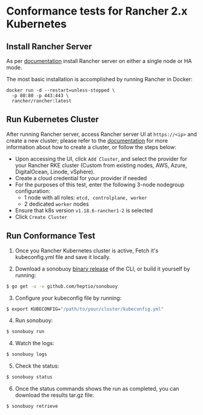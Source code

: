 # Conformance tests for Rancher 2.x Kubernetes

## Install Rancher Server

As per [documentation](https://rancher.com/docs/rancher/v2.x/en/installation/) install Rancher server on either a single node or HA mode.

The most basic installation is accomplished by running Rancher in Docker:
```
docker run -d --restart=unless-stopped \
  -p 80:80 -p 443:443 \
  rancher/rancher:latest
```

## Run Kubernetes Cluster

After running Rancher server, access Rancher server UI at `https://<ip>` and create a new cluster; please refer to the [documentation](https://rancher.com/docs/rancher/v2.x/en/quick-start-guide/deployment/quickstart-manual-setup/#4-create-the-cluster) for more information about how to create a cluster, or follow the steps below:

* Upon accessing the UI, click `Add Cluster`, and select the provider for your Rancher RKE cluster (Custom from existing nodes, AWS, Azure, DigitalOcean, Linode, vSphere). 
* Create a cloud credential for your provider if needed
* For the purposes of this test, enter the following 3-node nodegroup configuration:
  * 1 node with all roles: `etcd, controlplane, worker`
  * 2 dedicated `worker` nodes
* Ensure that k8s version `v1.18.6-rancher1-2` is selected
* Click `Create Cluster`

## Run Conformance Test

1. Once you Rancher Kubernetes cluster is active, Fetch it's kubeconfig.yml file and save it locally.

2. Download a sonobuoy [binary release](https://github.com/heptio/sonobuoy/releases) of the CLI, or build it yourself by running:
```sh
$ go get -u -v github.com/heptio/sonobuoy
```

3. Configure your kubeconfig file by running:
```sh
$ export KUBECONFIG="/path/to/your/cluster/kubeconfig.yml"
```

4. Run sonobuoy:
```sh
$ sonobuoy run
```

4. Watch the logs:
```sh
$ sonobuoy logs
```

5. Check the status:
```sh
$ sonobuoy status
```

6. Once the status commands shows the run as completed, you can download the results tar.gz file:
```sh
$ sonobuoy retrieve
```
